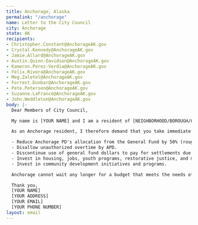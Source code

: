 ```yaml
---
title: Anchorage, Alaska
permalink: "/anchorage"
name: Letter to the City Council
city: Anchorage
state: AK
recipients:
- Christopher.Constant@AnchorageAK.gov
- Crystal.Kennedy@AnchorageAK.gov
- Jamie.Allard@AnchorageAK.gov
- Austin.Quinn-Davidson@AnchorageAK.gov
- Kameron.Perez-Verdia@AnchorageAK.gov
- Felix.Rivera@AnchorageAK.gov
- Meg.Zaletel@AnchorageAK.gov
- Forrest.Dunbar@AnchorageAK.gov
- Pete.Petersen@AnchorageAK.gov
- Suzanne.LaFrance@AnchorageAK.gov
- John.Weddleton@AnchorageAK.gov
body: |-
  Dear Members of City Council,

  My name is [YOUR NAME] and I am a resident of [NEIGHBORHOOD/BOROUGH/CITY]. I write this letter to urge you to defund and demilitarize the Anchorage Police Department. The budget approved for 2020 prioritizes policing at the expense of other, vital departments. APD uses 22.4% of the budget, outranking all other expenditures and costing the city $121 million. Other vital industries like parks and recreation (3.8%), health (2.4%), development services (2.2%), and libraries (1.7%) take up less than half of the police budget when combined. (Source: 2020 Approved General Government Operating Budget.) Right now, there is a clear disjunction between what the people of Anchorage want and where our tax dollars are going.

  As an Anchorage resident, I therefore demand that you take immediate action to ensure the following:

  - Reduce Anchorage PD's allocation from the General Fund by 50% (roughly $60 million).
  - Disallow unauthorized overtime by APD.
  - Discontinue use of general fund dollars to pay for settlements due to police murder, misconduct, and negligence.
  - Invest in housing, jobs, youth programs, restorative justice, and mental health workers to keep the community safe.
  - Invest in community development initiatives and programs.

  Anchorage cannot wait any longer for a budget that meets the needs of its residents. The only way to achieve this is to take immediate steps to defund APD.

  Thank you,
  [YOUR NAME]
  [YOUR ADDRESS]
  [YOUR EMAIL]
  [YOUR PHONE NUMBER]
layout: email
---
```


